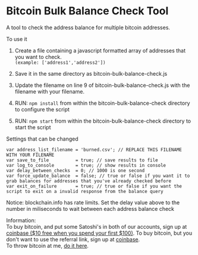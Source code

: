 # Bitcoin Bulk Balance Check Tool
A tool to check the address balance for multiple bitcoin addresses.

To use it

  1. Create a file containing a javascript formatted array of addresses that you want to check.  
  `(example: ['address1','address2'])`

  2. Save it in the same directory as bitcoin-bulk-balance-check.js
	
  3. Update the filename on line 9 of bitcoin-bulk-balance-check.js with the filename with your filename.
	
  4. RUN: `npm install` from within the bitcoin-bulk-balance-check directory to configure the script
	
  5. RUN: `npm start` from within the bitcoin-bulk-balance-check directory to start the script


Settings that can be changed  

	var address_list_filename = 'burned.csv'; // REPLACE THIS FILENAME WITH YOUR FILENAME
	var save_to_file          = true; // save results to file
	var log_to_console        = true; // show results in console
	var delay_between_checks  = 0; // 1000 is one second
	var force_update_balance  = false; // true or false if you want it to grab balances for addresses that you've already checked before
	var exit_on_failure       = true; // true or false if you want the script to exit on a invalid response from the balance query


Notice: blockchain.info has rate limits. Set the delay value above to the number in miliseconds to wait between each address balance check

Information:   
To buy bitcoin, and put some Satoshi's in both of our accounts, sign up at [coinbase ($10 free when you spend your first $100)](https://g-o.co/coinbase).
To buy bitcoin, but you don't want to use the referral link, sign up at [coinbase](https://www.coinbase.com/join).  
To throw bitcoin at me, [do it here](https://blockchain.info/address/1Bitcoin4MFhhKCvkh2ajrZNAEwoRwiuR2).

